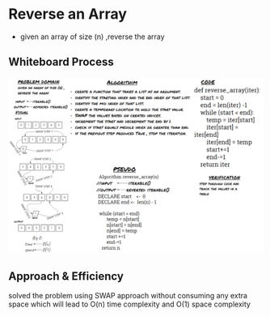 # Reverse an Array
- given an array of size (n) ,reverse the array

## Whiteboard Process
<img src="./_array-reverse.PNG" alt="array-reverse">

## Approach & Efficiency
solved the problem using SWAP approach without consuming any extra space which will lead to O(n) time complexity and  O(1) space complexity